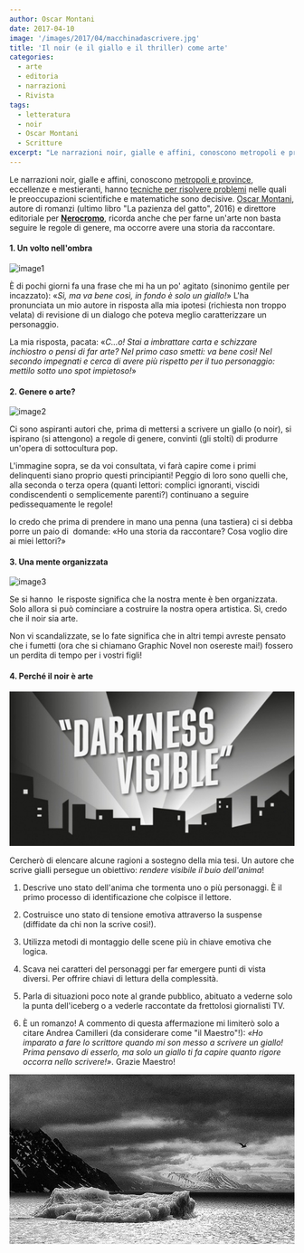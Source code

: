 ```yaml
---
author: Oscar Montani 
date: 2017-04-10
image: '/images/2017/04/macchinadascrivere.jpg'
title: 'Il noir (e il giallo e il thriller) come arte'
categories:
  - arte
  - editoria
  - narrazioni
  - Rivista
tags:
  - letteratura
  - noir
  - Oscar Montani
  - Scritture
excerpt: "Le narrazioni noir, gialle e affini, conoscono metropoli e province , eccellenze e mestieranti, hanno tecniche per risolvere problemi nelle quali le preoccupazioni scientifiche e matematiche sono decisive. Oscar Montani, autore di romanzi (ultimo libro _La pazienza del gatto_, 2016) e direttore editoriale per Nerocromo, ricorda anche che per farne un'arte non basta seguire le regole di genere, ma occorre avere una storia da raccontare."
---
```


Le narrazioni noir, gialle e affini, conoscono [metropoli e province](../i-colori-del-noir/), eccellenze e mestieranti, hanno [tecniche per risolvere problemi](../indagini-scientifiche-il-giallo-e-la-matematica/) nelle quali le preoccupazioni scientifiche e matematiche sono decisive. [Oscar Montani](http://www.mangialibri.com/interviste/intervista-oscar-montani), autore di romanzi (ultimo libro "La pazienza del gatto", 2016) e direttore editoriale per [**Nerocromo**](https://www.nerocromo.com), ricorda anche che per farne un'arte non basta seguire le regole di genere, ma occorre avere una storia da raccontare.

#### 1. Un volto nell'ombra

![image1](/images/2017/04/image1.jpeg)

È di pochi giorni fa una frase che mi ha un po' agitato (sinonimo gentile per incazzato): «*Sì, ma va bene così, in fondo è solo un giallo!*» L'ha pronunciata un mio autore in risposta alla mia ipotesi (richiesta non troppo velata) di revisione di un dialogo che poteva meglio caratterizzare un personaggio.

La mia risposta, pacata: «*C...o! Stai a imbrattare carta e schizzare inchiostro o pensi di far arte? Nel primo caso smetti: va bene così! Nel secondo impegnati e cerca di avere più rispetto per il tuo personaggio: mettilo sotto uno spot impietoso!*»

#### 2. Genere o arte?

![image2](/images/2017/04/image2.jpeg)

Ci sono aspiranti autori che, prima di mettersi a scrivere un giallo (o noir), si ispirano (si attengono) a regole di genere, convinti (gli stolti) di produrre un'opera di sottocultura pop.

L'immagine sopra, se da voi consultata, vi farà capire come i primi delinquenti siano proprio questi principianti! Peggio di loro sono quelli che, alla seconda o terza opera (quanti lettori: complici ignoranti, viscidi condiscendenti o semplicemente parenti?) continuano a seguire pedissequamente le regole!

Io credo che prima di prendere in mano una penna (una tastiera) ci si debba porre un paio di  domande: «Ho una storia da raccontare? Cosa voglio dire ai miei lettori?»

#### 3. Una mente organizzata

![image3](/images/2017/04/image3.jpeg)

Se si hanno  le risposte significa che la nostra mente è ben organizzata. Solo allora si può cominciare a costruire la nostra opera artistica. Sì, credo che il noir sia arte.

Non vi scandalizzate, se lo fate significa che in altri tempi avreste pensato che i fumetti (ora che si chiamano Graphic Novel non osereste mai!) fossero un perdita di tempo per i vostri figli!

#### 4. Perché il noir è arte

![image4](/images/2017/04/image4.jpg)

Cercherò di elencare alcune ragioni a sostegno della mia tesi. Un autore che scrive gialli persegue un obiettivo: *rendere visibile il buio dell'anima*!

1.  Descrive uno stato dell'anima che tormenta uno o più personaggi. È il primo processo di identificazione che colpisce il lettore.

2.  Costruisce uno stato di tensione emotiva attraverso la suspense (diffidate da chi non la scrive così!).

3.  Utilizza metodi di montaggio delle scene più in chiave emotiva che logica.

4.  Scava nei caratteri del personaggi per far emergere punti di vista diversi. Per offrire chiavi di lettura della complessità.

5.  Parla di situazioni poco note al grande pubblico, abituato a vederne solo la punta dell'iceberg o a vederle raccontate da frettolosi giornalisti TV.

6.  È un romanzo! A commento di questa affermazione mi limiterò solo a citare Andrea Camilleri (da considerare come "il Maestro"!): *«Ho imparato a fare lo scrittore quando mi son messo a scrivere un giallo! Prima pensavo di esserlo, ma solo un giallo ti fa capire quanto rigore occorra nello scrivere!»*. Grazie Maestro!

![image5](/images/2017/04/image5.jpg)
